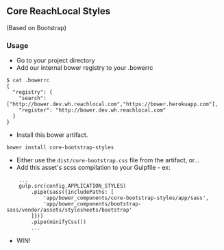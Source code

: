 ## Core ReachLocal Styles
(Based on Bootstrap)

### Usage
* Go to your project directory
* Add our internal bower registry to your .bowerrc
```
$ cat .bowerrc
{
  "registry": {
    "search": ["http://bower.dev.wh.reachlocal.com","https://bower.herokuapp.com"],
    "register": "http://bower.dev.wh.reachlocal.com"
  }
}
```
* Install this bower artifact.
```
bower install core-bootstrap-styles
```
* Either use the `dist/core-bootstrap.css` file from the artifact, or...
* Add this asset's scss compilation to your Gulpfile - ex:
```
    ...
    gulp.src(config.APPLICATION_STYLES)
        .pipe(sass({includePaths: [
            'app/bower_components/core-bootstrap-styles/app/sass',
            'app/bower_components/bootstrap-sass/vendor/assets/stylesheets/bootstrap'
        ]}))
        .pipe(minifyCss())
        ...
```
* WIN!
